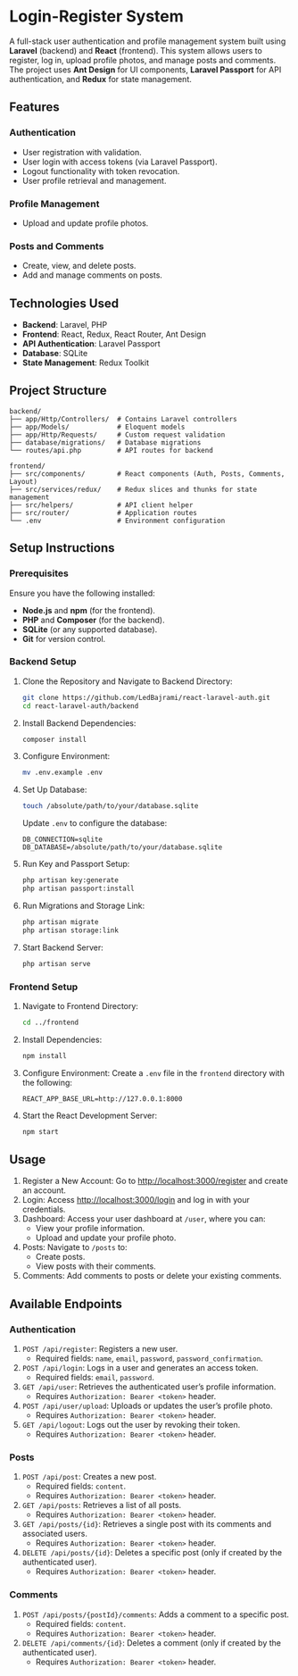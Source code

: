 # Login-Register System

A full-stack user authentication and profile management system built using **Laravel** (backend) and **React** (frontend). This system allows users to register, log in, upload profile photos, and manage posts and comments. The project uses **Ant Design** for UI components, **Laravel Passport** for API authentication, and **Redux** for state management.

## Features

### Authentication
- User registration with validation.
- User login with access tokens (via Laravel Passport).
- Logout functionality with token revocation.
- User profile retrieval and management.

### Profile Management
- Upload and update profile photos.

### Posts and Comments
- Create, view, and delete posts.
- Add and manage comments on posts.

## Technologies Used
- **Backend**: Laravel, PHP
- **Frontend**: React, Redux, React Router, Ant Design
- **API Authentication**: Laravel Passport
- **Database**: SQLite
- **State Management**: Redux Toolkit

## Project Structure

```plaintext
backend/
├── app/Http/Controllers/  # Contains Laravel controllers
├── app/Models/            # Eloquent models
├── app/Http/Requests/     # Custom request validation
├── database/migrations/   # Database migrations
└── routes/api.php         # API routes for backend

frontend/
├── src/components/        # React components (Auth, Posts, Comments, Layout)
├── src/services/redux/    # Redux slices and thunks for state management
├── src/helpers/           # API client helper
├── src/router/            # Application routes
└── .env                   # Environment configuration
```

## Setup Instructions

### Prerequisites
Ensure you have the following installed:
- **Node.js** and **npm** (for the frontend).
- **PHP** and **Composer** (for the backend).
- **SQLite** (or any supported database).
- **Git** for version control.

### Backend Setup
1. Clone the Repository and Navigate to Backend Directory:
    ```bash
    git clone https://github.com/LedBajrami/react-laravel-auth.git
    cd react-laravel-auth/backend
    ```
2. Install Backend Dependencies:
    ```bash
    composer install
    ```
3. Configure Environment:
    ```bash
    mv .env.example .env
    ```
4. Set Up Database:
    ```bash
    touch /absolute/path/to/your/database.sqlite
    ```
    Update `.env` to configure the database:
    ```plaintext
    DB_CONNECTION=sqlite
    DB_DATABASE=/absolute/path/to/your/database.sqlite
    ```
5. Run Key and Passport Setup:
    ```bash
    php artisan key:generate
    php artisan passport:install
    ```
6. Run Migrations and Storage Link:
    ```bash
    php artisan migrate
    php artisan storage:link
    ```
7. Start Backend Server:
    ```bash
    php artisan serve
    ```

### Frontend Setup
1. Navigate to Frontend Directory:
    ```bash
    cd ../frontend
    ```
2. Install Dependencies:
    ```bash
    npm install
    ```
3. Configure Environment:
    Create a `.env` file in the `frontend` directory with the following:
    ```plaintext
    REACT_APP_BASE_URL=http://127.0.0.1:8000
    ```
4. Start the React Development Server:
    ```bash
    npm start
    ```

## Usage
1. Register a New Account:
    Go to [http://localhost:3000/register](http://localhost:3000/register) and create an account.
2. Login:
    Access [http://localhost:3000/login](http://localhost:3000/login) and log in with your credentials.
3. Dashboard:
    Access your user dashboard at `/user`, where you can:
    - View your profile information.
    - Upload and update your profile photo.
4. Posts:
    Navigate to `/posts` to:
    - Create posts.
    - View posts with their comments.
5. Comments:
    Add comments to posts or delete your existing comments.

## Available Endpoints

### Authentication
1. `POST /api/register`: Registers a new user.
    - Required fields: `name`, `email`, `password`, `password_confirmation`.
2. `POST /api/login`: Logs in a user and generates an access token.
    - Required fields: `email`, `password`.
3. `GET /api/user`: Retrieves the authenticated user’s profile information.
    - Requires `Authorization: Bearer <token>` header.
4. `POST /api/user/upload`: Uploads or updates the user’s profile photo.
    - Requires `Authorization: Bearer <token>` header.
5. `GET /api/logout`: Logs out the user by revoking their token.
    - Requires `Authorization: Bearer <token>` header.

### Posts
1. `POST /api/post`: Creates a new post.
    - Required fields: `content`.
    - Requires `Authorization: Bearer <token>` header.
2. `GET /api/posts`: Retrieves a list of all posts.
    - Requires `Authorization: Bearer <token>` header.
3. `GET /api/posts/{id}`: Retrieves a single post with its comments and associated users.
    - Requires `Authorization: Bearer <token>` header.
4. `DELETE /api/posts/{id}`: Deletes a specific post (only if created by the authenticated user).
    - Requires `Authorization: Bearer <token>` header.

### Comments
1. `POST /api/posts/{postId}/comments`: Adds a comment to a specific post.
    - Required fields: `content`.
    - Requires `Authorization: Bearer <token>` header.
2. `DELETE /api/comments/{id}`: Deletes a comment (only if created by the authenticated user).
    - Requires `Authorization: Bearer <token>` header.
